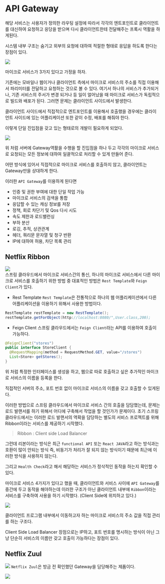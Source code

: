 # API Gateway

해당 서비스는 사용자가 정의한 라우팅 설정에 따라서 각각의 엔트포인트로 클라이언트를 대신하여 요청하고 응당을 받으며 다시 클라이언트한테 전달해주는 프록시 역활을 하게된다.

시스템 내부 구조는 숨기고 외부의 요청에 대하여 적절한 형태로 응답을 하도록 한다는 장점이 있다.

![](https://i.postimg.cc/26m9zyQx/APIGateway2.png)

마이크로 서비스가 3가지 있다고 가정을 하자.

기존에는 모바일나 웹이거나 클라이언트 측에서 마이크로 서비스의 주소를 직접 이용해서 파리미터를 전달하고 요청하는 것으로 볼 수 있다. 여기서 하나의 서비스가 추가되거나, 기존 서비스의 주서가 변경 되거나 등 일이 얼어났을 때 마이크로 서비스가 독립적으로 빌드와 배포가 된다. 그러면 문제는 클라이언트 사이드에서 발생한다.

클라이언트 사이드에서 직접적으로 엔트포인트를 이용해서 호출했을 경우에는 클라이언트 사이드에 있는 어플리케이션 또한 같이 수정, 배포를 해줘야 한다.

이렇게 단일 진입점을 갖고 있는 형태로의 개발이 필요하게 되었다.

![](https://i.postimg.cc/2yGspvgv/APIGateway.png)

위 처럼 서버에 Gateway역활을 수행을 할 진입점을 하나 두고 각각의 마이크로 서비스로 요청되는 모든 정보에 대하여 일괄적으로 처리할 수 있게 만들어 준다.

어떤 방식에 있어서 직접적으로 마이크로 서비스를 호출하지 않고, 클라이언트는 Gateway만을 상대하게 한다.

이러한 `API Gateway`를 이용하게 된다면

- 인증 및 권한 부여에 대한 단일 작업 가능
- 마이크로 서비스의 검색을 통합
- 응답할 수 있는 캐싱 정보를 저장
- 정책, 회로 차단기 및 Qos 다시 시도
- 속도 제한과 로드밸런싱
- 부하 분산
- 로깅, 추적, 상관관계
- 헤더, 쿼리문 문자열 및 청구 반환
- IP에 대하여 허용, 차단 목록 관리

## Netflix Ribbon

![](https://i.postimg.cc/XY5zXtfL/netflix-Ribbon.png)  
스프링 클라우드에서 마이크로 서비스간의 통신, 하나의 마이크로 서비스에서 다른 마이크로 서비스를 호출하기 위한 방법 중 대표적인 방법은 `Rest Template`와 `Feign Client`가 있다.

- Rest Template
  `Rest Template`은 전통적으로 하나의 웹 어플리케이션에서 다른 어플리케이션을 이용하기 위해서 사용한 방법이다.

```java
RestTemplate restTemplate = new RestTemplate();
restTemplate.getForObject(http://localhost:8080/",User.class,200);
```

- Feign Client
  스프링 클라우드에서는 `Feign Client`라는 API를 이용하여 호출이 가능하다.

```java
@FeignClient("stores")
public interface StoreClient {
  @RequestMapping(method = RequestMethod.GET, value="/stores")
  List<Store> getStores();
}
```

위 처럼 특정한 인터페이스를 생성을 하고, 웹으로 따로 호출하고 싶은 추가적인 마이크로 서비스의 이름을 등록을 한다.

직접적인 서버의 주소, 포트 번호 없이 마이크로 서비스의 이름을 갖고 호출할 수 있게된다.

이러한 방법으로 스프링 클라우드에서 마이크로 서비스 간의 호출을 담담했는데, 문제는 로드 발랜서를 하기 위해서 어디에 구축해서 작업을 할 것인가가 문제이다.
초기 스프링 클라우드에서는 이러한 로드 발랜서의 역확을 담당하는 별도의 서비스 프로젝트를 위해 Ribbon이라는 서비스를 제공하기 시작했다.

> Ribbon : Client side Load Balancer

그런데 리본이라는 방식은 최근 `functional API` 또는 `React JAVA`라고 하는 방식과는 호환이 많이 안되는 방식 즉, 비동기가 처리가 잘 되지 않는 방식이기 때문에 최근에 이러한 방식을 사용하지 않는다.

그리고 `Health Check`라고 해서 해당하는 서비스가 정삭적인 동작을 하는지 확인할 수 있다.

마이크로 서비스 4가지가 있다고 했을 때, 클라이언트와 서비스 사이에 `API Gateway`를 중간에 두고 동작을 해야하는데 이러한 구조가 아닌 클라이언트 내부에 `Ribbon`이라는 서비스를 구축하여 사용을 하기 시작했다. (Client Side에 위치하고 있다.)

![](https://i.postimg.cc/9f7Cmx0H/img.png)

클라이언트 프로그램 내부에서 이동하고자 하는 마이크로 서비스의 주소 값을 직접 관리를 하는 구조다.

Client Side Load Balancer 장점으로는 IP하고, 포트 번호를 명시하는 방식이 아닌 그냥 단순히 서비스의 이름만 갖고 호출이 가능하다는 장점이 있다.

## Netflix Zuul

![](https://i.postimg.cc/gJzSSJft/netflix-Zuul.png)
`Netflix Zuul`은 방금 전 확인했던 Gateway을 담당해주는 제품이다.

![](https://i.postimg.cc/WzfHJvYW/Zuul.jpg)
